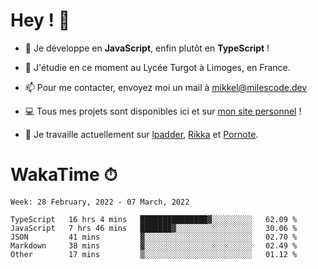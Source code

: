 # Hey ! 🌃

- 🔭 Je développe en **JavaScript**, enfin plutôt en **TypeScript** !

- 🌱 J'étudie en ce moment au Lycée Turgot à Limoges, en France.

- 📫 Pour me contacter, envoyez moi un mail à <a href="mailto:mikkel@milescode.dev">mikkel@milescode.dev</a>

- 💻 Tous mes projets sont disponibles ici et sur <a href="https://www.vexcited.me">mon site personnel</a> !

- 👀 Je travaille actuellement sur [lpadder](https://github.com/Vexcited/lpadder), [Rikka](https://github.com/Vexcited/Rikka) et [Pornote](https://github.com/Vexcited/Pornote).

# WakaTime ⏱

<!--START_SECTION:waka-->
```text
Week: 28 February, 2022 - 07 March, 2022

TypeScript   16 hrs 4 mins   ███████████████▓░░░░░░░░░   62.09 % 
JavaScript   7 hrs 46 mins   ███████▓░░░░░░░░░░░░░░░░░   30.06 % 
JSON         41 mins         ▓░░░░░░░░░░░░░░░░░░░░░░░░   02.70 % 
Markdown     38 mins         ▓░░░░░░░░░░░░░░░░░░░░░░░░   02.49 % 
Other        17 mins         ▒░░░░░░░░░░░░░░░░░░░░░░░░   01.12 % 
```
<!--END_SECTION:waka-->
